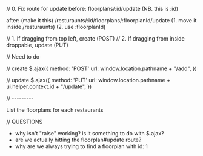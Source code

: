 
// 0. Fix route for update
before:
floorplans/:id/update (NB. this is :id)

after: (make it this)
/resturaunts/:id/floorplans/:floorplanId/update
(1. move it inside /resturaunts)
(2. use :floorplanId)


// 1. If dragging from top left, create (POST)
// 2. If dragging from inside droppable, update (PUT)

// Need to do

// create
$.ajax({
  method: 'POST'
  url: window.location.pathname + "/add",
})

// update
$.ajax({
  method: 'PUT'
  url: window.location.pathname + ui.helper.context.id + "/update",
})



// ---------

List the floorplans for each restaurants



// QUESTIONS
- why isn't "raise" working? is it something to do with $.ajax?
- are we actually hitting the floorplan#update route?
- why are we always trying to find a floorplan with id: 1
